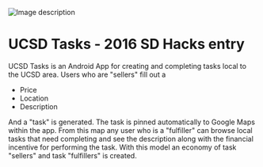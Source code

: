 ![Image description](https://act.ucsd.edu/softball/static/img/ucsdtritons-logo.png)

# UCSD Tasks - 2016 SD Hacks entry

UCSD Tasks is an Android App for creating and completing tasks local to the UCSD area. Users who are "sellers" fill out a 
- Price
- Location
- Description

And a "task" is generated. The task is pinned automatically to Google Maps within the app. From this map any user who is a "fulfiller" can browse local tasks that need completing and see the description along with the financial incentive for performing the task. With this model an economy of task "sellers" and task "fulfillers" is created.
